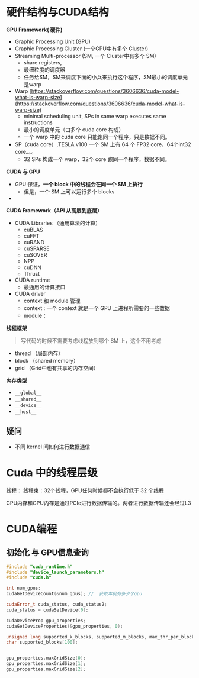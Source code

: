 # 硬件结构与CUDA结构

**GPU Framework( 硬件)**

* Graphic Processing Unit (GPU)
* Graphic Processing Cluster (一个GPU中有多个 Cluster)
* Streaming Multi-processor (SM, 一个 Cluster中有多个 SM)
  * share registers, 
  * 最细粒度的调度器
  * 任务给SM，SM来调度下面的小兵来执行这个程序，SM最小的调度单元是warp
* Warp [https://stackoverflow.com/questions/3606636/cuda-model-what-is-warp-size](https://stackoverflow.com/questions/3606636/cuda-model-what-is-warp-size)
  * minimal scheduling unit, SPs in same warp executes same instructions
  * 最小的调度单元（由多个 cuda core 构成）
  * 一个 warp 中的 cuda core 只能跑同一个程序，只是数据不同。
* SP（cuda core）,TESLA v100 一个 SM 上有 64 个 FP32 core，64个int32 core。。。
  * 32 SPs 构成一个 warp，32个 core 跑同一个程序，数据不同。



**CUDA 与 GPU**

* GPU 保证，**一个 block 中的线程会在同一个 SM 上执行**
  * 但是，一个 SM 上可以运行多个 blocks
* ​



**CUDA  Framework（API 从高层到底层）**

* CUDA Libraries （通用算法的计算）
  * cuBLAS
  * cuFFT
  * cuRAND
  * cuSPARSE
  * cuSOVER
  * NPP
  * cuDNN
  * Thrust
* CUDA runtime
  * 最通用的计算接口
* CUDA driver
  * context 和 module 管理
  * context : 一个 context 就是一个 GPU 上进程所需要的一些数据
  * module：



**线程框架**

> 写代码的时候不需要考虑线程放到哪个 SM 上，这个不用考虑

* thread （局部内存）
* block （shared memory）
* grid （Grid中也有共享的内存空间）



**内存类型**

* `__global__`
* `__shared__`
* `__device__`
* `__host__`



## 疑问

* 不同 kernel 间如何进行数据通信

# Cuda 中的线程层级

线程：
线程束：32个线程，GPU任何时候都不会执行低于 32 个线程

CPU内存和GPU内存是通过PCIe进行数据传输的。两者进行数据传输还会经过L3

# CUDA编程

## 初始化 与 GPU信息查询

```c++
#include "cuda_runtime.h"
#include "device_launch_parameters.h"
#include "cuda.h"

int num_gpus;
cudaGetDeviceCount(&num_gpus); //  获取本机有多少个gpu

cudaError_t cuda_status, cuda_status2;
cuda_status = cudaSetDevice(0);

cudaDeviceProp gpu_properties;
cudaGetDeviceProperties(&gpu_properties, 0);

unsigned long supported_k_blocks, supported_m_blocks, max_thr_per_block;
char supported_blocks[100];


gpu_properties.maxGridSize[0];
gpu_properties.maxGridSize[1];
gpu_properties.maxGridSize[2];
```
